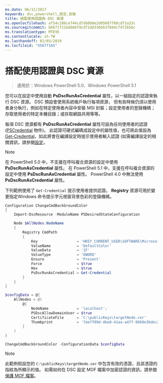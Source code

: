 ```yaml
---
ms.date: 06/12/2017
keywords: dsc,powershell,設定,安裝
title: 搭配使用認證與 DSC 資源
ms.openlocfilehash: af54c286ce744cd7db0b0e2d05087f60cdf1a33c
ms.sourcegitcommit: b6871f21bd666f9cd71dd336bb3f844cf472b56c
ms.translationtype: MTE95
ms.contentlocale: zh-TW
ms.lasthandoff: 02/03/2019
ms.locfileid: "55677165"
---
```

# <a name="use-credentials-with-dsc-resources"></a>搭配使用認證與 DSC 資源

> 適用於：Windows PowerShell 5.0、Windows PowerShell 5.1

您可以在設定中使用自動 **PsDscRunAsCredential** 屬性，以一組指定的認證來執行 DSC 資源。
DSC 預設會使用系統帳戶執行每項資源，
但有些時候仍須以使用者身分執行，例如在特定使用者內容中安裝 MSI 封裝；設定使用者的登錄機碼；存取使用者的特定本機目錄；或存取網路共用等等。

每項 DSC 資源都有 **PsDscRunAsCredential** 屬性可設為任何使用者的認證 ([PSCredential](/dotnet/api/system.management.automation.pscredential) 物件)。
此認證可硬式編碼成設定中的屬性值，也可將此值設為 [Get-Credential](/powershell/module/Microsoft.PowerShell.Security/Get-Credential)，如此將會在編譯設定時提示使用者輸入認證 (如需編譯設定的相關資訊，請參閱[設定](configurations.md)。

> [!NOTE]
> 在 PowerShell 5.0 中，不支援在呼叫複合資源的設定中使用 **PsDscRunAsCredential** 屬性。
> 在 PowerShell 5.1 中，支援在呼叫複合資源的設定中使用 **PsDscRunAsCredential** 屬性。
> PowerShell 4.0 中無法使用 **PsDscRunAsCredential** 屬性。

下列範例使用了 `Get-Credential` 提示使用者提供認證。
**Registry** 資源可用於變更指定Windows 命令提示字元視窗背景色彩的登錄機碼。

```powershell
Configuration ChangeCmdBackGroundColor
{
    Import-DscResource -ModuleName PSDesiredStateConfiguration

    Node $AllNodes.NodeName
    {
        Registry CmdPath
        {
            Key                  = 'HKEY_CURRENT_USER\SOFTWARE\Microsoft\Command Processor'
            ValueName            = 'DefaultColor'
            ValueData            = '1F'
            ValueType            = 'DWORD'
            Ensure               = 'Present'
            Force                = $true
            Hex                  = $true
            PsDscRunAsCredential = Get-Credential
        }
    }
}

$configData = @{
    AllNodes = @(
        @{
            NodeName             = 'localhost';
            PSDscAllowDomainUser = $true
            CertificateFile      = 'C:\publicKeys\targetNode.cer'
            Thumbprint           = '7ee7f09d-4be0-41aa-a47f-96b9e3bdec25'
        }
    )
}

ChangeCmdBackGroundColor -ConfigurationData $configData
```

> [!NOTE]
> 此範例假設您的 `C:\publicKeys\targetNode.cer` 中包含有效的憑證，且該憑證的指紋為所顯示的值。
> 如需如何在 DSC 設定 MOF 檔案中加密認證的資訊，請參閱[保護 MOF 檔案](../pull-server/secureMOF.md)。
